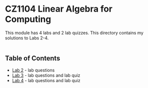 # CZ1104 Linear Algebra for Computing
This module has 4 labs and 2 lab quizzes. This directory contains my solutions to Labs 2-4.
<br><br>

## Table of Contents
* [Lab 2](Lab%202/) - lab questions
* [Lab 3](Lab%203/) - lab questions and lab quiz
* [Lab 4](Lab%204/) - lab questions and lab quiz